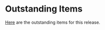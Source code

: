 # Outstanding Items

&#x20;[Here](https://telecominfraproject.atlassian.net/wiki/spaces/WIFI/pages/1742864385/2.7.2+Release+Status+-+Released) are the outstanding items for this release.

